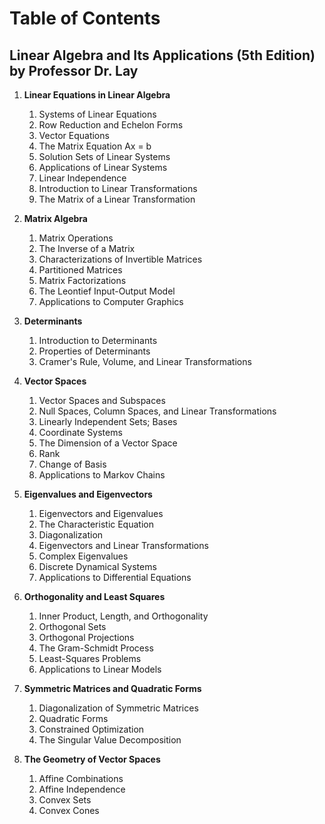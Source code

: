 # Table of Contents
## Linear Algebra and Its Applications (5th Edition) by Professor Dr. Lay

1. **Linear Equations in Linear Algebra**
   1. Systems of Linear Equations
   2. Row Reduction and Echelon Forms
   3. Vector Equations
   4. The Matrix Equation Ax = b
   5. Solution Sets of Linear Systems
   6. Applications of Linear Systems
   7. Linear Independence
   8. Introduction to Linear Transformations
   9. The Matrix of a Linear Transformation

2. **Matrix Algebra**
   1. Matrix Operations
   2. The Inverse of a Matrix
   3. Characterizations of Invertible Matrices
   4. Partitioned Matrices
   5. Matrix Factorizations
   6. The Leontief Input-Output Model
   7. Applications to Computer Graphics

3. **Determinants**
   1. Introduction to Determinants
   2. Properties of Determinants
   3. Cramer's Rule, Volume, and Linear Transformations

4. **Vector Spaces**
   1. Vector Spaces and Subspaces
   2. Null Spaces, Column Spaces, and Linear Transformations
   3. Linearly Independent Sets; Bases
   4. Coordinate Systems
   5. The Dimension of a Vector Space
   6. Rank
   7. Change of Basis
   8. Applications to Markov Chains

5. **Eigenvalues and Eigenvectors**
   1. Eigenvectors and Eigenvalues
   2. The Characteristic Equation
   3. Diagonalization
   4. Eigenvectors and Linear Transformations
   5. Complex Eigenvalues
   6. Discrete Dynamical Systems
   7. Applications to Differential Equations

6. **Orthogonality and Least Squares**
   1. Inner Product, Length, and Orthogonality
   2. Orthogonal Sets
   3. Orthogonal Projections
   4. The Gram-Schmidt Process
   5. Least-Squares Problems
   6. Applications to Linear Models

7. **Symmetric Matrices and Quadratic Forms**
   1. Diagonalization of Symmetric Matrices
   2. Quadratic Forms
   3. Constrained Optimization
   4. The Singular Value Decomposition

8. **The Geometry of Vector Spaces**
   1. Affine Combinations
   2. Affine Independence
   3. Convex Sets
   4. Convex Cones